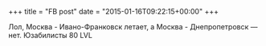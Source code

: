 +++
title = "FB post"
date = "2015-01-16T09:22:15+00:00"
+++

Лол, Москва - Ивано-Франковск летает, а Москва - Днепропетровск — нет. Юзабилисты 80 LVL



